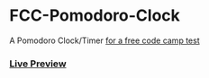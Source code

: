 # FCC-Pomodoro-Clock
A Pomodoro Clock/Timer
[for a free code camp test](https://www.freecodecamp.org/learn/front-end-development-libraries/front-end-development-libraries-projects/build-a-25--5-clock)

### [Live Preview](https://ta1al.com/FCC-Pomodoro-Clock/index.html)

